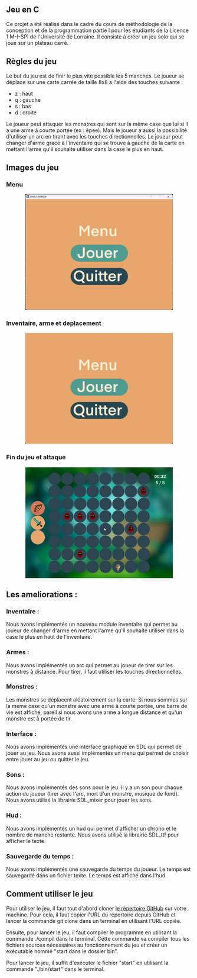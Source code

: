 ## Jeu en C
Ce projet a été réalisé dans le cadre du cours de méthodologie de la conception et de la programmation partie I pour les étudiants de la Licence 1 M-I-SPI de l'Université de Lorraine. Il consiste à créer un jeu solo qui se joue sur un plateau carré.

## Règles du jeu
Le but du jeu est de finir le plus vite possible les 5 manches.
Le joueur se déplace sur une carte carrée de taille 8x8 a l'aide des touches suivante :
- z : haut
- q : gauche
- s : bas
- d : droite

Le joueur peut attaquer les monstres qui sont sur la même case que lui si il a une arme à courte portée (ex : épee). Mais le joueur a aussi la possibilité d'utiliser un arc en tirant avec les touches directionnelles.
Le joueur peut changer d'arme grace à l'inventaire qui se trouve à gauche de la carte en mettant l'arme qu'il souhaite utiliser dans la case le plus en haut.

## Images du jeu
### Menu
<p align = "center">
    <img src="assets/readme/menu.png" width="400px">
</p>

### Inventaire, arme et deplacement
<p align = "center">
    <img src="assets/readme/jeu.gif" width="400px">
</p>

### Fin du jeu et attaque
<p align = "center">
    <img src="assets/readme/fin.gif" width="400px">
</p>

## Les ameliorations :
### Inventaire :
Nous avons implémentés un nouveau module inventaire qui permet au joueur de changer d'arme en mettant l'arme qu'il souhaite utiliser dans la case le plus en haut de l'inventaire.
### Armes :
Nous avons implémentés un arc qui permet au joueur de tirer sur les monstres à distance. Pour tirer, il faut utiliser les touches directionnelles.

### Monstres :
Les monstres se déplacent aléatoirement sur la carte.
Si nous sommes sur la meme case qu'un monstre avec une arme à courte portée, une barre de vie est affiché, pareil si nous avons une arme a longue distance et qu'un monstre est à portée de tir.

### Interface :
Nous avons implémentés une interface graphique en SDL qui permet de jouer au jeu.
Nous avons aussi implémentés un menu qui permet de choisir entre jouer au jeu ou quitter le jeu.

### Sons :
Nous avons implémentés des sons pour le jeu. Il y a un son pour chaque action du joueur (tirer avec l'arc, mort d'un monstre, musique de fond).
Nous avons utilisé la librairie SDL_mixer pour jouer les sons.

### Hud :
Nous avons implémentés un hud qui permet d'afficher un chrono et le nombre de manche restante. 
Nous avons utilisé la librairie SDL_ttf pour afficher le texte.

### Sauvegarde du temps :
Nous avons implémentés une sauvegarde du temps du joueur. Le temps est sauvegardé dans un fichier texte. Le temps est affiché dans l'hud.

## Comment utiliser le jeu
Pour utiliser le jeu, il faut tout d'abord cloner <a href="https://github.com/MMMatth/Jeu-TP3">le répertoire GitHub</a> sur votre machine. Pour cela, il faut copier l'URL du répertoire depuis GitHub et lancer la commande git clone dans un terminal en utilisant l'URL copiée.

Ensuite, pour lancer le jeu, il faut compiler le programme en utilisant la commande ./compil dans le terminal. Cette commande va compiler tous les fichiers sources nécessaires au fonctionnement du jeu et créer un exécutable nommé "start dans le dossier bin".

Pour lancer le jeu, il suffit d'exécuter le fichier "start" en utilisant la commande "./bin/start" dans le terminal.
